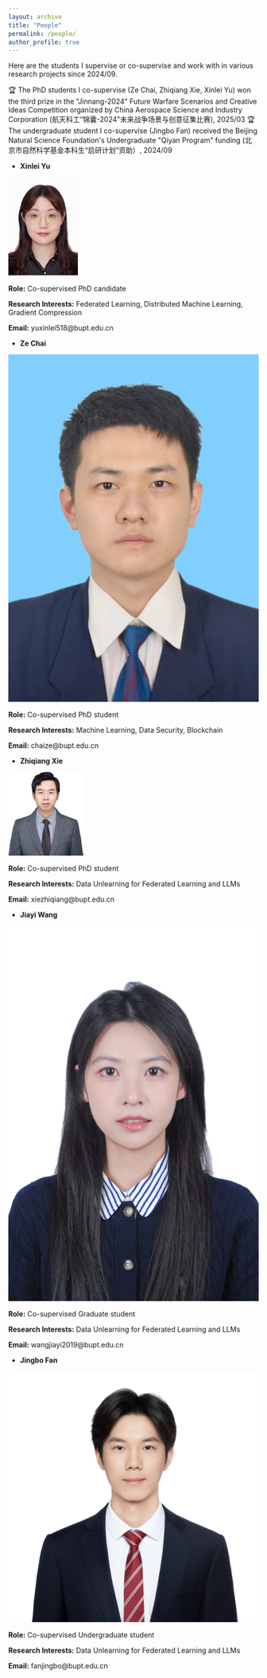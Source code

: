 ```yaml
---
layout: archive
title: "People"
permalink: /people/
author_profile: true
---
```


Here are the students I supervise or co-supervise and work with in various research projects since 2024/09.

<div class="wordwrap">
    🏆 The PhD students I co-supervise (Ze Chai, Zhiqiang Xie, Xinlei Yu) won the third prize in the "Jinnang-2024" Future Warfare Scenarios and Creative Ideas Competition organized by China Aerospace Science and Industry Corporation (航天科工“锦囊-2024”未来战争场景与创意征集比赛), 2025/03
    🏆 The undergraduate student I co-supervise (Jingbo Fan) received the Beijing Natural Science Foundation's Undergraduate "Qiyan Program" funding (北京市自然科学基金本科生“启研计划”资助）, 2024/09
  </div>


- **Xinlei Yu**
<div class="student">
  <img src="../assets/images/xinleiyu2024.jpeg" alt="Student 1" class="student-img">
  <div class="student-info">
    <p><strong>Role:</strong> Co-supervised PhD candidate </p>
    <p><strong>Research Interests:</strong> Federated Learning, Distributed Machine Learning, Gradient Compression </p>
    <p><strong>Email:</strong> yuxinlei518@bupt.edu.cn</p>
  </div>
</div>
   <!-- ![Xinlei Yu](../assets/images/xinleiyu2024.jpeg)  
   **Role:** Co-supervised PhD candidate  
   **Research Interests:** Federated Learning, Distributed Machine Learning, Gradient Compression   
   **Email:** yuxinlei518@bupt.edu.cn  -->

- **Ze Chai**
<div class="student">
  <img src="../assets/images/zechai2024.png" alt="Student 1" class="student-img">
  <div class="student-info">
    <p><strong>Role:</strong> Co-supervised PhD student </p>
    <p><strong>Research Interests:</strong> Machine Learning, Data Security, Blockchain  </p>
    <p><strong>Email:</strong> chaize@bupt.edu.cn</p>
  </div>
</div>

- **Zhiqiang Xie**
<div class="student">
  <img src="../assets/images/zhiqiangxie2024.png" alt="Student 1" class="student-img">
  <div class="student-info">
    <p><strong>Role:</strong> Co-supervised PhD student </p>
    <p><strong>Research Interests:</strong> Data Unlearning for Federated Learning and LLMs </p>
    <p><strong>Email:</strong> xiezhiqiang@bupt.edu.cn</p>
  </div>
</div>

- **Jiayi Wang**
<div class="student">
  <img src="../assets/images/jiayiwang2024.jpg" alt="Student 1" class="student-img">
  <div class="student-info">
    <p><strong>Role:</strong> Co-supervised Graduate student </p>
    <p><strong>Research Interests:</strong> Data Unlearning for Federated Learning and LLMs </p>
    <p><strong>Email:</strong> wangjiayi2019@bupt.edu.cn</p>
  </div>
</div>

- **Jingbo Fan**
<div class="student">
  <img src="../assets/images/jingbofan2024.jpg" alt="Student 1" class="student-img">
  <div class="student-info">
    <p><strong>Role:</strong> Co-supervised Undergraduate student </p>
    <p><strong>Research Interests:</strong> Data Unlearning for Federated Learning and LLMs </p>
    <p><strong>Email:</strong> fanjingbo@bupt.edu.cn</p>
  </div>
</div>
  

